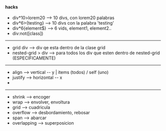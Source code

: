 #### hacks

* div*10>lorem20    --> 10 divs, con lorem20 palabras
* div*6>{testing}   --> 10 divs con la palabra 'testing'
* div*6{element$}   --> 6 vids, element1, element2..
* div:not([class])
---
* grid div          --> div qe esta dentro de la clase grid
* nested-grid > div  --> para todos los div que esten dentro de nested-grid (ESPECIFICAMENTE)
---
* align      --> vertical   -- y  |  items (todos) / self (uno)
* justify    --> horizontal -- x
* 
---
* shrink       --> encoger
* wrap         --> envolver, envoltura
* grid         --> cuadricula
* overflow     --> desbordamiento, rebosar
* span         --> abarcar
* overlapping  --> superposicion
